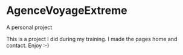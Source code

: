 # AgenceVoyageExtreme
A personal project

This is a project I did during my training. I made the pages home and contact.
Enjoy :-)
